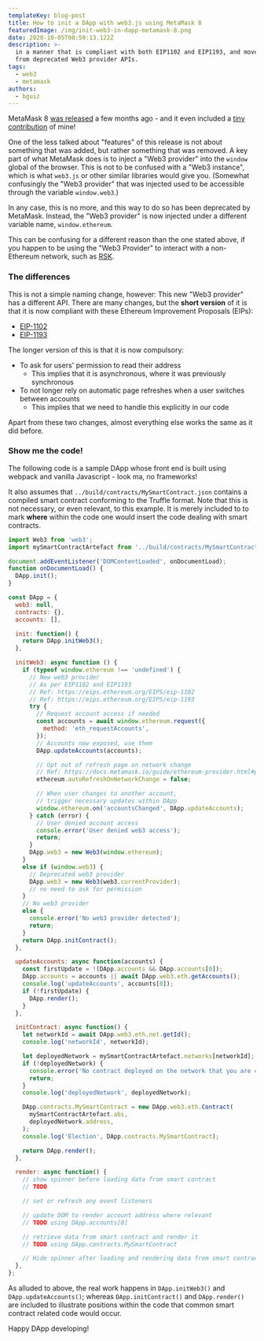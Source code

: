 ```yaml
---
templateKey: blog-post
title: How to init a DApp with web3.js using MetaMask 8
featuredImage: /img/init-web3-in-dapp-metamask-8.png
date: 2020-10-05T08:59:13.122Z
description: >-
  in a manner that is compliant with both EIP1102 and EIP1193, and moves away
  from deprecated Web3 provider APIs.
tags:
  - web3
  - metamask
authors:
  - bguiz
---
```


MetaMask 8 [was released](https://medium.com/metamask/announcing-metamask-version-8-9126dc2df98) a few months ago - and it even included a [tiny contribution](https://github.com/MetaMask/metamask-extension/pull/8592 "fix: handle trailing slashes in block explorer URLs") of mine!

One of the less talked about "features" of this release is not about something that was added, but rather something that was removed. A key part of what MetaMask does is to inject a "Web3 provider" into the `window` global of the browser. This is not to be confused with a "Web3 instance", which is what `web3.js` or other similar libraries would give you. (Somewhat confusingly the "Web3 provider" that was injected used to be accessible through the variable `window.web3`.)

In any case, this is no more, and this way to do so has been deprecated by MetaMask.
Instead, the "Web3 provider" is now injected under a different variable name, `window.ethereum`.

<!-- excerpt -->

This can be confusing for a different reason than the one stated above, if you happen to be using the "Web3 Provider" to interact with a non-Ethereum network, such as [RSK](https://developers.rsk.co/).

### The differences

This is not a simple naming change, however: This new "Web3 provider" has a different API. There are many changes, but the **short version** of it is that it is now compliant with these Ethereum Improvement Proposals (EIPs):

- [EIP-1102](https://eips.ethereum.org/EIPS/eip-1102)
- [EIP-1193](https://eips.ethereum.org/EIPS/eip-1193)

The longer version of this is that it is now compulsory:

- To ask for users' permission to read their address
  - This implies that it is asynchronous, where it was previously synchronous
- To not longer rely on automatic page refreshes when a user switches between accounts
  - This implies that we need to handle this explicitly in our code

Apart from these two changes, almost everything else works the same as it did before.

### Show me the code!

The following code is a sample DApp whose front end is built using webpack and vanilla Javascript - look ma, no frameworks!

It also assumes that `../build/contracts/MySmartContract.json` contains a compiled smart contract conforming to the Truffle format. Note that this is not necessary, or even relevant, to this example. It is merely included to to mark **where** within the code one would insert the code dealing with smart contracts.

```javascript
import Web3 from 'web3';
import mySmartContractArtefact from '../build/contracts/MySmartContract.json';

document.addEventListener('DOMContentLoaded', onDocumentLoad);
function onDocumentLoad() {
  DApp.init();
}

const DApp = {
  web3: null,
  contracts: {},
  accounts: [],

  init: function() {
    return DApp.initWeb3();
  },

  initWeb3: async function () {
    if (typeof window.ethereum !== 'undefined') {
      // New web3 provider
      // As per EIP1102 and EIP1193
      // Ref: https://eips.ethereum.org/EIPS/eip-1102
      // Ref: https://eips.ethereum.org/EIPS/eip-1193
      try {
        // Request account access if needed
        const accounts = await window.ethereum.request({
          method: 'eth_requestAccounts',
        });
        // Accounts now exposed, use them
        DApp.updateAccounts(accounts);

        // Opt out of refresh page on network change
        // Ref: https://docs.metamask.io/guide/ethereum-provider.html#properties
        ethereum.autoRefreshOnNetworkChange = false;

        // When user changes to another account,
        // trigger necessary updates within DApp
        window.ethereum.on('accountsChanged', DApp.updateAccounts);
      } catch (error) {
        // User denied account access
        console.error('User denied web3 access');
        return;
      }
      DApp.web3 = new Web3(window.ethereum);
    }
    else if (window.web3) {
      // Deprecated web3 provider
      DApp.web3 = new Web3(web3.currentProvider);
      // no need to ask for permission
    }
    // No web3 provider
    else {
      console.error('No web3 provider detected');
      return;
    }
    return DApp.initContract();
  },

  updateAccounts: async function(accounts) {
    const firstUpdate = !(DApp.accounts && DApp.accounts[0]);
    DApp.accounts = accounts || await DApp.web3.eth.getAccounts();
    console.log('updateAccounts', accounts[0]);
    if (!firstUpdate) {
      DApp.render();
    }
  },

  initContract: async function() {
    let networkId = await DApp.web3.eth.net.getId();
    console.log('networkId', networkId);

    let deployedNetwork = mySmartContractArtefact.networks[networkId];
    if (!deployedNetwork) {
      console.error('No contract deployed on the network that you are connected. Please switch networks.');
      return;
    }
    console.log('deployedNetwork', deployedNetwork);

    DApp.contracts.MySmartContract = new DApp.web3.eth.Contract(
      mySmartContractArtefact.abi,
      deployedNetwork.address,
    );
    console.log('Election', DApp.contracts.MySmartContract);

    return DApp.render();
  },

  render: async function() {
    // show spinner before loading data from smart contract
    // TODO

    // set or refresh any event listeners

    // update DOM to render account address where relevant
    // TODO using DApp.accounts[0]

    // retrieve data from smart contract and render it
    // TODO using DApp.contracts.MySmartContract

    // Hide spinner after loading and rendering data from smart contract
  },
};

```

As alluded to above, the real work happens in `DApp.initWeb3()` and `DApp.updateAccounts()`; whereas `DApp.initContract()` and `DApp.render()` are included to illustrate positions within the code that common smart contract related code would occur.

Happy DApp developing!
